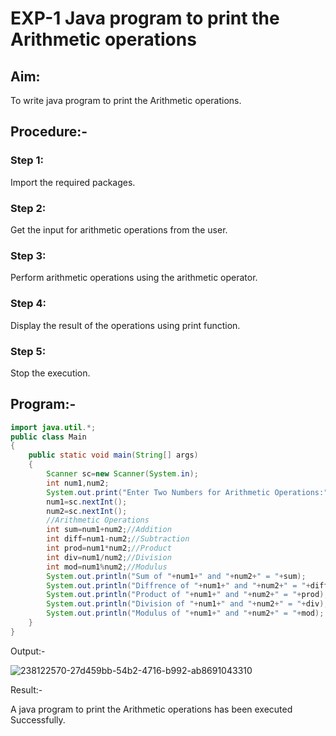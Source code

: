 # EXP-1 Java program to print the Arithmetic operations
## Aim:
To write java program to print the Arithmetic operations.

## Procedure:-
### Step 1:
Import the required packages.

### Step 2:
Get the input for arithmetic operations from the user.

### Step 3:
Perform arithmetic operations using the arithmetic operator.

### Step 4:
Display the result of the operations using print function.


### Step 5:
Stop the execution.

## Program:-
```java
import java.util.*;
public class Main
{
    public static void main(String[] args)
    {
        Scanner sc=new Scanner(System.in);
        int num1,num2;
        System.out.print("Enter Two Numbers for Arithmetic Operations:");
        num1=sc.nextInt();
        num2=sc.nextInt();
        //Arithmetic Operations
        int sum=num1+num2;//Addition
        int diff=num1-num2;//Subtraction
        int prod=num1*num2;//Product
        int div=num1/num2;//Division
        int mod=num1%num2;//Modulus
        System.out.println("Sum of "+num1+" and "+num2+" = "+sum);
        System.out.println("Diffrence of "+num1+" and "+num2+" = "+diff);
        System.out.println("Product of "+num1+" and "+num2+" = "+prod);
        System.out.println("Division of "+num1+" and "+num2+" = "+div);
        System.out.println("Modulus of "+num1+" and "+num2+" = "+mod);
    }
}
```
Output:-

![238122570-27d459bb-54b2-4716-b992-ab8691043310](https://github.com/SarankumarJ/Java-Ex-01/assets/94778101/03c76619-d06a-46df-a49f-7572723a3ee9)

Result:-

A java program to print the Arithmetic operations has been executed Successfully.
